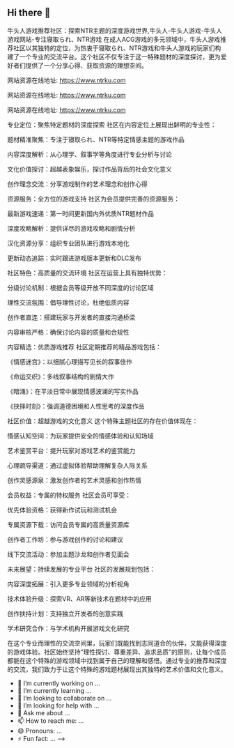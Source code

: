## Hi there 👋

牛头人游戏推荐社区：探索NTR主题的深度游戏世界,牛头人-牛头人游戏-牛头人游戏网站-专注寝取られ、NTR游戏 在成人ACG游戏的多元领域中，牛头人游戏推荐社区以其独特的定位，为热衷于寝取られ、NTR游戏和牛头人游戏的玩家们构建了一个专业的交流平台。这个社区不仅专注于这一特殊题材的深度探讨，更为爱好者们提供了一个分享心得、获取资源的理想空间。

网站资源在线地址: https://www.ntrku.com 

网站资源在线地址: https://www.ntrku.com

网站资源在线地址: https://www.ntrku.com

专业定位：聚焦特定题材的深度探索 社区在内容定位上展现出鲜明的专业性：

题材精准聚焦：专注于寝取られ、NTR等特定情感主题的游戏作品

内容深度解析：从心理学、叙事学等角度进行专业分析与讨论

文化价值探讨：超越表象娱乐，探讨作品背后的社会文化意义

创作理念交流：分享游戏制作的艺术理念和创作心得

资源服务：全方位的游戏支持 社区为会员提供完善的资源服务：

最新游戏速递：第一时间更新国内外优质NTR题材作品

深度攻略解析：提供详尽的游戏攻略和剧情分析

汉化资源分享：组织专业团队进行游戏本地化

更新动态追踪：实时跟进游戏版本更新和DLC发布

社区特色：高质量的交流环境 社区在运营上具有独特优势：

分级讨论机制：根据会员等级开放不同深度的讨论区域

理性交流氛围：倡导理性讨论，杜绝低质内容

创作者直连：搭建玩家与开发者的直接沟通桥梁

内容审核严格：确保讨论内容的质量和合规性

内容精选：优质游戏推荐 社区定期推荐的精品游戏包括：

《情感迷宫》：以细腻心理描写见长的叙事佳作

《命运交织》：多线叙事结构的剧情大作

《暗涌》：在平淡日常中展现情感波澜的写实作品

《抉择时刻》：强调道德困境和人性思考的深度作品

社区价值：超越游戏的文化意义 这个特殊主题社区的存在价值体现在：

情感认知空间：为玩家提供安全的情感体验和认知场域

艺术鉴赏平台：提升玩家对游戏艺术的鉴赏能力

心理疏导渠道：通过虚拟体验帮助理解复杂人际关系

创作灵感源泉：激发创作者的艺术灵感和创作热情

会员权益：专属的特权服务 社区会员可享受：

优先体验资格：获得新作试玩和测试机会

专属资源下载：访问会员专属的高质量资源库

创作者工作坊：参与游戏创作的讨论和建议

线下交流活动：参加主题沙龙和创作者见面会

未来展望：持续发展的专业平台 社区的发展规划包括：

内容深度拓展：引入更多专业领域的分析视角

技术体验升级：探索VR、AR等新技术在题材中的应用

创作扶持计划：支持独立开发者的创意实践

学术研究合作：与学术机构开展游戏文化研究

在这个专业而理性的交流空间里，玩家们既能找到志同道合的伙伴，又能获得深度的游戏体验。社区始终坚持"理性探讨、尊重差异、追求品质"的原则，让每个成员都能在这个特殊的游戏领域中找到属于自己的理解和感悟。通过专业的推荐和深度的交流，我们致力于让这个特殊的游戏题材展现出其独特的艺术价值和文化意义。
- 🔭 I’m currently working on ...
- 🌱 I’m currently learning ...
- 👯 I’m looking to collaborate on ...
- 🤔 I’m looking for help with ...
- 💬 Ask me about ...
- 📫 How to reach me: ...
- 😄 Pronouns: ...
- ⚡ Fun fact: ...
-->
